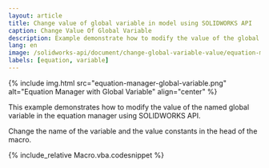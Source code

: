 ```yaml
---
layout: article
title: Change value of global variable in model using SOLIDWORKS API
caption: Change Value Of Global Variable
description: Example demonstrate how to modify the value of the global variable by name in the equation manager
lang: en
image: /solidworks-api/document/change-global-variable-value/equation-manager-global-variable.png
labels: [equation, variable]
---
```

{% include img.html src="equation-manager-global-variable.png" alt="Equation Manager with Global Variable" align="center" %}

This example demonstrates how to modify the value of the named global variable in the equation manager using SOLIDWORKS API.

Change the name of the variable and the value constants in the head of the macro.

{% include_relative Macro.vba.codesnippet %}
